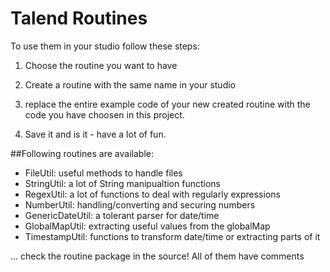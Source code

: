 # Talend Routines

To use them in your studio follow these steps:

1. Choose the routine you want to have

2. Create a routine with the same name in your studio

3. replace the entire example code of your new created routine with the code you have choosen in this project.

4. Save it and is it - have a lot of fun.

##Following routines are available:
* FileUtil: useful methods to handle files
* StringUtil: a lot of String manipualtion functions
* RegexUtil: a lot of functions to deal with regularly expressions
* NumberUtil: handling/converting and securing numbers
* GenericDateUtil: a tolerant parser for date/time
* GlobalMapUtil: extracting useful values from the globalMap
* TimestampUtil: functions to transform date/time or extracting parts of it

... check the routine package in the source! All of them have comments

